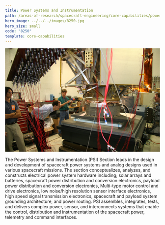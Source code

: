 ```yaml
---
title: Power Systems and Instrumentation
path: /areas-of-research/spacecraft-engineering/core-capabilities/power-systems-instrumentation
hero_image: ../../../images/8250.jpg
hero_size: small
code: "8250"
template: core-capabilities
---
```

![Power Systems and Instrumentation Team](../../../images/cc-8244.jpg)

The Power Systems and Instrumentation (PSI) Section leads in the design and development of spacecraft power systems and analog designs used in various spacecraft missions. The section conceptualizes, analyzes, and constructs electrical power system hardware including; solar arrays and batteries, spacecraft power distribution and conversion electronics, payload power distribution and conversion electronics, Multi-type motor control and drive electronics, low noise/high resolution sensor interface electronics, high speed signal transmission electronics, spacecraft and payload system grounding architecture, and power routing. PSI assembles, integrates, tests, and delivers complex power, sensor, and interconnects systems that enable the control, distribution and instrumentation of the spacecraft power, telemetry and command interfaces.
